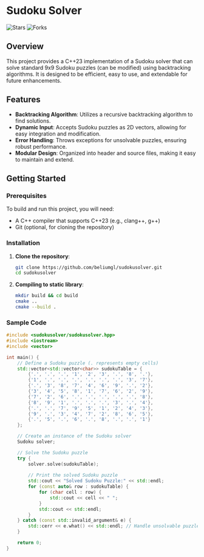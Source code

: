 # Sudoku Solver

![Stars](https://img.shields.io/github/stars/beliumgl/sudokusolver?style=social)
![Forks](https://img.shields.io/github/forks/beliumgl/sudokusolver?style=social)

## Overview

This project provides a C++23 implementation of a Sudoku solver that can solve standard 9x9 Sudoku puzzles (can be modified) using backtracking algorithms. It is designed to be efficient, easy to use, and extendable for future enhancements.

## Features

- **Backtracking Algorithm**: Utilizes a recursive backtracking algorithm to find solutions.
- **Dynamic Input**: Accepts Sudoku puzzles as 2D vectors, allowing for easy integration and modification.
- **Error Handling**: Throws exceptions for unsolvable puzzles, ensuring robust performance.
- **Modular Design**: Organized into header and source files, making it easy to maintain and extend.

## Getting Started

### Prerequisites

To build and run this project, you will need:

- A C++ compiler that supports C++23 (e.g., clang++, g++)
- Git (optional, for cloning the repository)

### Installation

1. **Clone the repository**:
   ```bash
   git clone https://github.com/beliumgl/sudokusolver.git
   cd sudokusolver
2. **Compiling to static library**:
   ```bash
   mkdir build && cd build
   cmake ..
   cmake --build .

### Sample Code

```cpp
#include <sudokusolver/sudokusolver.hpp>
#include <iostream>
#include <vector>

int main() {
    // Define a Sudoku puzzle (. represents empty cells)
    std::vector<std::vector<char>> sudokuTable = {
        {'.', '.', '.', '1', '2', '3', '.', '8', '.'},
        {'1', '.', '.', '.', '.', '.', '.', '3', '7'},
        {'.', '3', '8', '7', '4', '6', '9', '.', '2'},
        {'3', '4', '5', '8', '1', '7', '6', '2', '9'},
        {'7', '2', '6', '.', '.', '.', '.', '.', '8'},
        {'8', '9', '1', '.', '.', '.', '3', '.', '4'},
        {'.', '.', '7', '9', '5', '1', '2', '4', '3'},
        {'9', '.', '3', '4', '7', '2', '8', '6', '5'},
        {'.', '5', '.', '6', '.', '8', '.', '.', '1'}
    };

    // Create an instance of the Sudoku solver
    Sudoku solver;

    // Solve the Sudoku puzzle
    try {
        solver.solve(sudokuTable);
        
        // Print the solved Sudoku puzzle
        std::cout << "Solved Sudoku Puzzle:" << std::endl;
        for (const auto& row : sudokuTable) {
            for (char cell : row) {
                std::cout << cell << " ";
            }
            std::cout << std::endl;
        }
    } catch (const std::invalid_argument& e) {
        std::cerr << e.what() << std::endl; // Handle unsolvable puzzle case
    }

    return 0;
}
